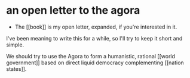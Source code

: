 # an open letter to the agora

- The [[book]] is my open letter, expanded, if you're interested in it.

I've been meaning to write this for a while, so I'll try to keep it short and simple.

We should try to use the Agora to form a humanistic, rational [[world government]] based on direct liquid democracy complementing [[nation states]].
